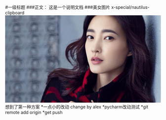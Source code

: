 #一级标题
###正文：
   这是一个说明文档
###美女图片
x-special/nautilus-clipboard
![](./yun.jpg)
想到了第一种方案
*一点小的改动
change by alex
*pycharm改动测试
*git remote add origin 
*get push
